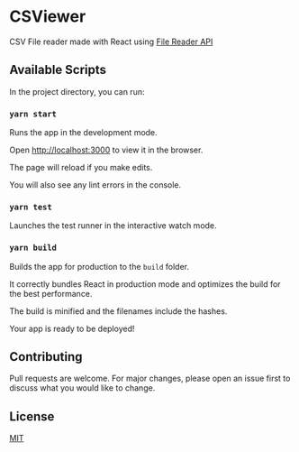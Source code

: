 # CSViewer

CSV File reader made with React using [File Reader API](https://developer.mozilla.org/en-US/docs/Web/API/FileReader)

## Available Scripts

In the project directory, you can run:

### `yarn start`

Runs the app in the development mode.<br />

Open [http://localhost:3000](http://localhost:3000) to view it in the browser.

The page will reload if you make edits.<br />

You will also see any lint errors in the console.

### `yarn test`

Launches the test runner in the interactive watch mode.<br />

### `yarn build`

Builds the app for production to the `build` folder.<br />

It correctly bundles React in production mode and optimizes the build for the best performance.

The build is minified and the filenames include the hashes.<br />

Your app is ready to be deployed!

## Contributing

Pull requests are welcome. For major changes, please open an issue first to discuss what you would like to change.

## License

[MIT](https://choosealicense.com/licenses/mit/)
